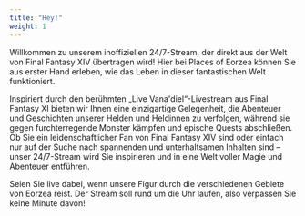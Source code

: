 ```yaml
---
title: "Hey!"
weight: 1
---
```


Willkommen zu unserem inoffiziellen 24/7-Stream, der direkt aus der Welt von Final Fantasy XIV übertragen wird! Hier bei Places of Eorzea können Sie aus erster Hand erleben, wie das Leben in dieser fantastischen Welt funktioniert.

Inspiriert durch den berühmten „Live Vana'diel“-Livestream aus Final Fantasy XI bieten wir Ihnen eine einzigartige Gelegenheit, die Abenteuer und Geschichten unserer Helden und Heldinnen zu verfolgen, während sie gegen furchterregende Monster kämpfen und epische Quests abschließen.
Ob Sie ein leidenschaftlicher Fan von Final Fantasy XIV sind oder einfach nur auf der Suche nach spannenden und unterhaltsamen Inhalten sind – unser 24/7-Stream wird Sie inspirieren und in eine Welt voller Magie und Abenteuer entführen.
 
Seien Sie live dabei, wenn unsere Figur durch die verschiedenen Gebiete von Eorzea reist. Der Stream soll rund um die Uhr laufen, also verpassen Sie keine Minute davon!